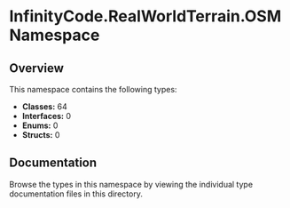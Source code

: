 # InfinityCode.RealWorldTerrain.OSM Namespace

## Overview

This namespace contains the following types:

- **Classes:** 64
- **Interfaces:** 0
- **Enums:** 0
- **Structs:** 0

## Documentation

Browse the types in this namespace by viewing the individual type documentation files in this directory.

